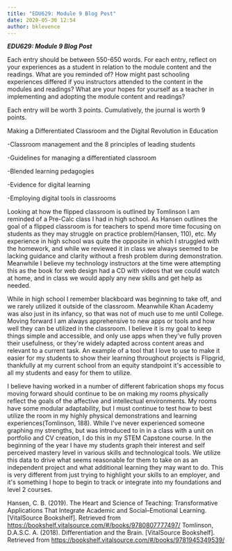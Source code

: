```yaml
---
title: "EDU629: Module 9 Blog Post"
date: 2020-05-30 12:54
author: bklevence
---
```


***EDU629: Module 9 Blog Post***

Each entry should be between 550-650 words.  For each entry, reflect on your experiences as a student in relation to the module content and the readings.  What are you reminded of?  How might past schooling experiences differed if you instructors attended to the content in the modules and readings?  What are your hopes for yourself as a teacher in implementing and adopting the module content and readings?  

Each entry will be worth 3 points.  Cumulatively, the journal is worth 9 points.


Making a Differentiated Classroom and the Digital Revolution in Education

-Classroom management and the 8 principles of leading students

-Guidelines for managing a differentiated classroom

-Blended learning pedagogies

-Evidence for digital learning

-Employing digital tools in classrooms




Looking at how the flipped classroom is outlined by Tomlinson I am reminded of a Pre-Calc class I had in high school. As Hansen outlines the goal of a flipped classroom is for teachers to spend more time focusing on students as they may struggle on practice problem(Hansen, 110), etc. My experience in high school was quite the opposite in which I struggled with the homework, and while we reviewed it in class we always seemed to be lacking guidance and clarity without a fresh problem during demonstration. Meanwhile I believe my technology instructors at the time were attempting this as the book for web design had a CD with videos that we could watch at home, and in class we would apply any new skills and get help as needed.

While in high school I remember blackboard was beginning to take off, and we rarely utilized it outside of the classroom. Meanwhile Khan Academy was also just in its infancy, so that was not of much use to me until College. Moving forward I am always apprehensive to new apps or tools and how well they can be utilized in the classroom. I believe it is my goal to keep things simple and accessible, and only use apps when they've fully proven their usefulness, or they're widely adapted across content areas and relevant to a current task. An example of a tool that I love to use to make it easier for my students to show their learning throughout projects is Flipgrid, thankfully at my current school from an equity standpoint it's accessible to all my students and easy for them to utilize.

I believe having worked in a number of different fabrication shops my focus moving forward should continue to be on making my rooms physically reflect the goals of the affective and intellectual environments. My rooms have some modular adaptability, but I must continue to test how to best utilize the room in my highly physical demonstrations and learning experiences(Tomlinson, 188). While I've never experienced someone graphing my strengths, but was introduced to in in a class with a unit on portfolio and CV creation, I do this in my STEM Capstone course. In the beginning of the year I have my students graph their interest and self perceived mastery level in various skills and technological tools. We utilize this data to drive what seems reasonable for them to take on as an independent project and what additional learning they may want to do. This is very different from just trying to highlight your skills to an employer, and it's something I hope to begin to track or integrate into my foundations and level 2 courses.


Hansen, C. B. (2019). The Heart and Science of Teaching: Transformative Applications That Integrate Academic and Social–Emotional Learning. [VitalSource Bookshelf]. Retrieved from https://bookshelf.vitalsource.com/#/books/9780807777497/
Tomlinson, D.A.S.C. A. (2018). Differentiation and the Brain. [VitalSource Bookshelf]. Retrieved from https://bookshelf.vitalsource.com/#/books/9781945349539/

